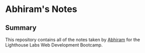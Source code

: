 # Abhiram's Notes

## Summary

This repository contains all of the notes taken by [Abhiram](https://github.com/abhiram-satha) for the Lighthouse Labs Web Development Bootcamp.



